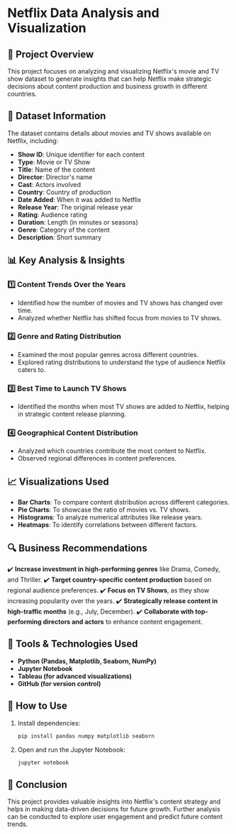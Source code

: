 
# Netflix Data Analysis and Visualization

## 📌 Project Overview
This project focuses on analyzing and visualizing Netflix's movie and TV show dataset to generate insights that can help Netflix make strategic decisions about content production and business growth in different countries.

## 📂 Dataset Information
The dataset contains details about movies and TV shows available on Netflix, including:
- **Show ID**: Unique identifier for each content
- **Type**: Movie or TV Show
- **Title**: Name of the content
- **Director**: Director's name
- **Cast**: Actors involved
- **Country**: Country of production
- **Date Added**: When it was added to Netflix
- **Release Year**: The original release year
- **Rating**: Audience rating
- **Duration**: Length (in minutes or seasons)
- **Genre**: Category of the content
- **Description**: Short summary

## 📊 Key Analysis & Insights
### 1️⃣ **Content Trends Over the Years**
- Identified how the number of movies and TV shows has changed over time.
- Analyzed whether Netflix has shifted focus from movies to TV shows.

### 2️⃣ **Genre and Rating Distribution**
- Examined the most popular genres across different countries.
- Explored rating distributions to understand the type of audience Netflix caters to.

### 3️⃣ **Best Time to Launch TV Shows**
- Identified the months when most TV shows are added to Netflix, helping in strategic content release planning.

### 4️⃣ **Geographical Content Distribution**
- Analyzed which countries contribute the most content to Netflix.
- Observed regional differences in content preferences.

## 📈 Visualizations Used
- **Bar Charts**: To compare content distribution across different categories.
- **Pie Charts**: To showcase the ratio of movies vs. TV shows.
- **Histograms**: To analyze numerical attributes like release years.
- **Heatmaps**: To identify correlations between different factors.

## 🔍 Business Recommendations
✔️ **Increase investment in high-performing genres** like Drama, Comedy, and Thriller.
✔️ **Target country-specific content production** based on regional audience preferences.
✔️ **Focus on TV Shows**, as they show increasing popularity over the years.
✔️ **Strategically release content in high-traffic months** (e.g., July, December).
✔️ **Collaborate with top-performing directors and actors** to enhance content engagement.

## 🚀 Tools & Technologies Used
- **Python (Pandas, Matplotlib, Seaborn, NumPy)**
- **Jupyter Notebook**
- **Tableau (for advanced visualizations)**
- **GitHub (for version control)**

## 📌 How to Use
1. Install dependencies:
   ```sh
   pip install pandas numpy matplotlib seaborn
   ```
2. Open and run the Jupyter Notebook:
   ```sh
   jupyter notebook
   ```

## 📜 Conclusion
This project provides valuable insights into Netflix's content strategy and helps in making data-driven decisions for future growth. Further analysis can be conducted to explore user engagement and predict future content trends.
